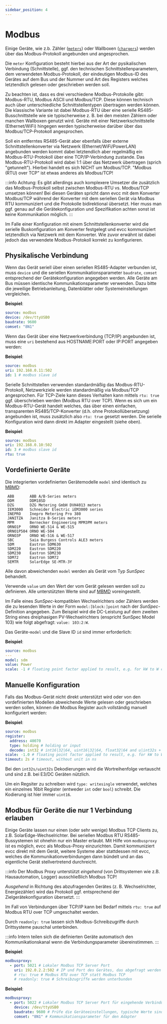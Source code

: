 ```yaml
---
sidebar_position: 4
---
```


# Modbus

Einige Geräte, wie z.b. Zähler ([`meters`](/docs/reference/configuration/meters#modbus)) oder Wallboxen ([`chargers`](/docs/reference/configuration/chargers)) werden über das Modbus-Protokoll angebunden und angesprochen.

Die `meter` Konfiguration besteht hierbei aus der Art der pysikalischen Verbindung (Schnittstelle), ggf. den technischen Schnittstellenparametern, dem verwendeten Modbus-Protokoll, der eindeutigen Modbus-ID des Gerätes auf dem Bus und der Nummer und Art des Registers welches letztendlich gelesen oder geschrieben werden soll.

Zu beachten ist, dass es drei verschiedene Modbus-Protokolle gibt: Modbus-RTU, Modbus ASCII und Modbus/TCP. Diese können technisch auch über unterschiedliche Schnittstellentypen übertragen werden können.
Die klassische Variante ist dabei Modbus-RTU über eine serielle RS485-Busschnittstelle wie sie typischerweise z. B. bei den meisten Zählern oder manchen Wallboxen genutzt wird. Geräte mit einer Netzwerkschnittstelle (Ethernet/WiFi) hingegen werden typischerweise darüber über das Modbus/TCP-Protokoll angesprochen.

Soll ein entferntes RS485-Gerät aber ebenfalls über externe Schnittstellenkonverter via Netzwerk (Ethernet/WiFi/PowerLAN) angebunden werden kommt dabei letztendlich aber regelmäßig ein Modbus-RTU-Protokoll über eine TCP/IP-Verbindung zustande. Das Modbus-RTU-Protokoll wird dabei 1:1 über das Netzwerk übertragen (sprich "getunnelt"). Hierbei handelt es sich NICHT um Modbus/TCP. "Modbus (RTU) over TCP" ist etwas anderes als Modbus/TCP!

:::info
Achtung: Es gibt allerdings auch komplexere Umsetzer die zusätzlich das Modbus-Protokoll selbst zwischen Modbus-RTU vs. Modbus/TCP umsetzen können! Bei diesen Geräten spricht dann evcc mit dem Konverter Modbus/TCP während der Konverter mit dem seriellen Gerät via Modbus RTU kommuniziert und die Protokolle bidirektional übersetzt.
Hier muss man ggf. genau auf die Gerätekonfiguration und Spezifikation achten sonst ist keine Kommunikation möglich.
:::

Im Falle einer Konfiguration mit einem Schnittstellenkonverter wird die serielle Buskonfiguration am Konverter festgelegt und evcc kommuniziert letztendlich via Netzwerk mit dem Konverter. Wie zuvor erwähnt ist dabei jedoch das verwendete Modbus-Protokoll korrekt zu konfigurieren.

## Physikalische Verbindung

Wenn das Gerät seriell über einen seriellen RS485-Adapter verbunden ist, muss `device` und die seriellen Kommunikationsparameter `baudrate`, `comset` entsprechend der Gerätekonfiguration angegeben werden. Alle Geräte am Bus müssen identische Kommunikationsparameter verwenden. Dazu bitte die jeweilige Betriebanleitung, Datenblätter oder Systemeinstellungen vergleichen.

**Beispiel**:

```yaml
source: modbus
device: /dev/ttyUSB0
baudrate: 9600
comset: "8N1"
```

Wenn das Gerät über eine Netzwerkverbindung (TCP/IP) angebunden ist, muss eine `uri` bestehend aus HOSTNAME:PORT oder IP:PORT angegeben werden:

**Beispiel**:

```yaml
source: modbus
uri: 192.168.0.11:502
id: 1 # modbus slave id
```

Serielle Schnittstellen verwenden standardmäßig das Modbus-RTU-Protokoll, Netzwerkziele werden standardmäßig via Modbus/TCP angesprochen. Für TCP-Ziele kann dieses Verhalten kann mittels `rtu: true` ggf. überschrieben werden (Modbus RTU over TCP).
Wenn es sich um ein Modbus-RTU-Gerät handelt welches, das über einen einfachen, transparenten RS485/TCP-Konverter (d.h. ohne Protokollübersetzung) angebunden ist, muss zusätzlich also `rtu: true` gesetzt werden. Die serielle Konfiguration wird dann direkt im Adapter eingestellt (siehe oben).

**Beispiel**:

```yaml
source: modbus
uri: 192.168.0.10:502
id: 3 # modbus slave id
rtu: true
```

## Vordefinierte Geräte

Die integrierten vordefinierten Gerätemodelle `model` sind identisch zu [MBMD](https://github.com/volkszaehler/mbmd/blob/master/docs/mbmd_run.md#options):

     ABB       ABB A/B-Series meters
     DDM       DDM18SD
     DZG       DZG Metering GmbH DVH4013 meters
     IEM3000   Schneider Electric iEM3000 series
     INEPRO    Inepro Metering Pro 380
     JANITZA   Janitza B-Series meters
     MPM       Bernecker Engineering MPM3PM meters
     ORNO1P    ORNO WE-514 & WE-515
     ORNO1P504 ORNO WE-504
     ORNO3P    ORNO WE-516 & WE-517
     SBC       Saia Burgess Controls ALE3 meters
     SDM       Eastron SDM630
     SDM220    Eastron SDM220
     SDM230    Eastron SDM230
     SDM72     Eastron SDM72
     SEMTR     SolarEdge SE-MTR-3Y

Alle davon abweichenden `model` werden als Gerät vom Typ _SunSpec_ behandelt.

Verwende `value` um den Wert der vom Gerät gelesen werden soll zu definieren. Alle unterstützten Werte sind auf [MBMD](https://github.com/volkszaehler/mbmd/blob/master/meters/measurements.go#L28) voreingestellt.

Im Falle eines _SunSpec_-kompatiblen Wechselrichters oder Zählers werden die zu lesenden Werte in der Form `model:[block:]point` nach der _SunSpec_-Definition angegeben. Zum Beispiel wird die DC-Leistung auf dem zweiten String eines dreiphasigen PV-Wechselrichters (enspricht SunSpec Model 103) wie folgt abgefragt: `value: 103:2:W`.

Das Geräte-`model` und die Slave ID `id` sind immer erforderlich:

**Beispiel**:

```yaml
source: modbus
---
model: sdm
value: Power
scale: -1 # floating point factor applied to result, e.g. for kW to W conversion
```

## Manuelle Konfiguration

Falls das Modbus-Gerät nicht direkt unterstützt wird oder von den vordefinierten Modellen abweichende Werte gelesen oder geschrieben werden sollen, können die Modbus Register auch vollständig manuell konfiguriert werden:

**Beispiel**:

```yaml
source: modbus
register:
  address: 40070
  type: holding # holding or input
  decode: int32 # int16|32|64, uint16|32|64, float32|64 and u|int32s + float32s
scale: -1.0 # floating point factor applied to result, e.g. for kW to W conversion
timeout: 2s # timeout, without unit in ns
```

Bei den `int32s/uint32s` Dekodierungen wird die Wortreihenfolge vertauscht und sind z.B. bei E3/DC Geräten nützlich.

Um ein Regsiter zu schreiben wird `type: writesingle` verwendet, welches ein einzelnes 16bit Register (entweder `int` oder `bool`) schreibt. Die Kodierung ist hier immer `uint16`.

## Modbus für Geräte die nur 1 Verbindung erlauben

Einige Geräte lassen nur einen (oder sehr wenige) Modbus TCP Clients zu, z.B. SolarEdge-Wechselrichter. Bei seriellen Modbus RTU RS485-Bussystemen ist ohnehin nur ein Master erlaubt. Mit Hilfe von `modbusproxy` ist es möglich, evcc als Modbus-Proxy einzurichten. Damit kommuniziert evcc direkt mit dem Gerät, weitere Systeme aber stattdessen mit evcc, welches die Kommunikationverbindungen dann bündelt und an das eigentliche Gerät stellvertretend durchreicht.

:::info
Der Modbus Proxy unterstützt *eingehend* (von Drittsystemen wie z.B. Hausautomation, Logger) ausschließlich Modbus TCP!

*Ausgehend* in Richtung des abzufragenden Gerätes (z. B. Wechselrichter, Energiezähler) wird das Protokoll ggf. entsprechend der Zielgerätekonfiguration übersetzt.
:::

Im Fall von Verbindungen über TCP/IP kann bei Bedarf mittels `rtu: true` auf Modbus RTU over TCP umgeschaltet werden.

Durch `readonly: true` lassen sich Modbus-Schreibzugriffe durch Drittsysteme pauschal unterbinden.

:::info
Intern teilen sich die definierten Geräte automatisch den Kommunikationskanal wenn die Verbindungsparameter übereinstimmen.
:::

**Beispiel**:

```yaml
modbusproxy:
  - port: 5021 # Lokaler Modbus TCP Server Port
    uri: 192.0.2.2:502 # IP und Port des Gerätes, das abgefragt werden soll
    # rtu: true # Modbus RTU over TCP statt Modbus TCP
    # readonly: true # Schreibzugriffe werden unterbunden
```

**Beispiel**:

```yaml
modbusproxy:
  - port: 5022 # Lokaler Modbus TCP Server Port für eingehende Verbindungen
    device: /dev/ttyUSB0
    baudrate: 9600 # Prüfe die Geräteeinstellungen, typische Werte sind 9600, 19200, 38400, 57600, 115200
    comset: "8N1" # Kommunikationsparameter für den Adapter
```
